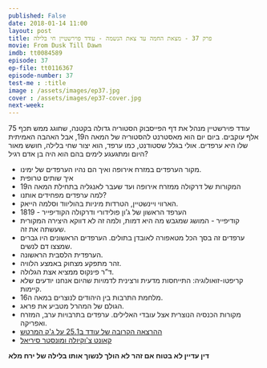 ```yaml
---
published: False
date: 2018-01-14 11:00
layout: post
title: פרק 37 - מצאת החמה עד צאת הנשמה - עודד פוירשטיין חי בלילה
movie: From Dusk Till Dawn
imdb: tt0084589
episode: 37
ep-file: tt0116367
episode-number: 37
test-me : :title
image : /assets/images/ep37.jpg
cover : /assets/images/ep37-cover.jpg
next-week: 
---
```

עודד פוירשטיין מנהל את דף הפייסבוק הסטוריה גדולה בקטנה, שחוגג ממש תכף 75 אלף עוקבים. ביום יום הוא מאסטרנט להסטוריה של המאה ה19, אבל האהבה האמיתית שלו היא ערפדים. אולי בגלל שסטודנט, כמו ערפד, הוא יצור שחי בלילה, חושש מאור היום ומתגעגע לימים בהם הוא היה בן אדם רגיל?

* מקור הערפדים במזרח אירופה ואיך הם נהיו הערפדים של ימינו.
* איך שותים טרופית
* המקורות של דרקולה ממזרח אירופה ועד שעבר לאנגליה בתחילת המאה ה19
* למה ערפדים מפחידים אותנו?
* הארווי ויינשטיין, הטרדות מיניות בהוליווד וסלמה הייאק.
* 1819 - הערפד הראשון של ג’ון פולידורי ודרקולה הקודיפייר
* קודיפייר -  המושג שמגבש מה היא דמות, ולמה זה לא דווקא היצירה המקורית שעשתה את זה.
* ערפדים זה בסך הכל מטאפורה לאובדן בתולים. הערפדים הראשונים היו גברים שמצצו דם לנשים.
* הערפדית הלסבית הראשונה.
* זהר מתפקע מצחוק באמצע הלוויה.
* ד”ר פינקוס ממציא אצת הגלולה.
* קריפטו-זואולוגיה: התייחסות מדעית ורצינית לדמויות שהיום אנחנו יודעים שלא קיימות.
* מלחמת התרבות בין היהודים לנוצרים במאה ה16.
* הגולם של המהרל מטביע את פראג.
* מקורות הכנסיה הנוצרית אצל עובדי האלילים.
ערפדים בתרבויות ערב, המזרח ואפריקה.
* [ההרצאה הקרובה של עודד ב25.1 על ג'ק המרטש](https://www.facebook.com/events/399085450526402/)
* [קאונט צ'וקיולה ומונסטר סיריאל](https://en.wikipedia.org/wiki/Monster_cereals)

**דין עדיין לא בטוח אם זהר לא הולך לנשוך אותו בלילה של ירח מלא**